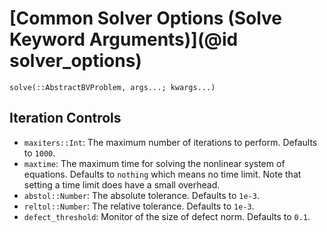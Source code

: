 # [Common Solver Options (Solve Keyword Arguments)](@id solver_options)

```@docs
solve(::AbstractBVProblem, args...; kwargs...)
```

## Iteration Controls

  - `maxiters::Int`: The maximum number of iterations to perform. Defaults to `1000`.
  - `maxtime`: The maximum time for solving the nonlinear system of equations. Defaults to
    `nothing` which means no time limit. Note that setting a time limit does have a small overhead.
  - `abstol::Number`: The absolute tolerance. Defaults to `1e-3`.
  - `reltol::Number`: The relative tolerance. Defaults to `1e-3`.
  - `defect_threshold`: Monitor of the size of defect norm. Defaults to `0.1`.
